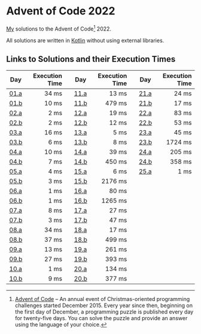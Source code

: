 # Advent of Code 2022

[My][github] solutions to the Advent of Code[^aoc] 2022.

All solutions are written in [Kotlin][kotlin] without using external libraries.

## Links to Solutions and their Execution Times

| Day            | Execution Time |     | Day            | Execution Time |     | Day            | Execution Time |
|----------------|---------------:|-----|----------------|---------------:|-----|----------------|---------------:|
| [01.a][src01a] |          34 ms |     | [11.a][src11a] |          13 ms |     | [21.a][src21a] |          24 ms |
| [01.b][src01b] |          10 ms |     | [11.b][src11b] |         479 ms |     | [21.b][src21b] |          17 ms |
| [02.a][src02a] |           2 ms |     | [12.a][src12a] |          19 ms |     | [22.a][src22a] |          83 ms |
| [02.b][src02b] |           2 ms |     | [12.b][src12b] |          12 ms |     | [22.b][src22b] |          53 ms |
| [03.a][src03a] |          16 ms |     | [13.a][src13a] |           5 ms |     | [23.a][src23a] |          45 ms |
| [03.b][src03b] |           6 ms |     | [13.b][src13b] |           8 ms |     | [23.b][src23b] |        1724 ms |
| [04.a][src04a] |          10 ms |     | [14.a][src14a] |          39 ms |     | [24.a][src24a] |         205 ms |
| [04.b][src04b] |           7 ms |     | [14.b][src14b] |         450 ms |     | [24.b][src24b] |         358 ms |
| [05.a][src05a] |           4 ms |     | [15.a][src15a] |           6 ms |     | [25.a][src25a] |           1 ms |
| [05.b][src05b] |           3 ms |     | [15.b][src15b] |        2176 ms |     |
| [06.a][src06a] |           1 ms |     | [16.a][src16a] |          80 ms |     |
| [06.b][src06b] |           1 ms |     | [16.b][src16b] |        1265 ms |     |
| [07.a][src07a] |           8 ms |     | [17.a][src17a] |          27 ms |     |
| [07.b][src07b] |           3 ms |     | [17.b][src17b] |          47 ms |     |
| [08.a][src08a] |          34 ms |     | [18.a][src18a] |          17 ms |     |
| [08.b][src08b] |          37 ms |     | [18.b][src18b] |         499 ms |     |
| [09.a][src09a] |          13 ms |     | [19.a][src19a] |         261 ms |     |
| [09.b][src09b] |          27 ms |     | [19.b][src19b] |         393 ms |     |
| [10.a][src10a] |           1 ms |     | [20.a][src20a] |         134 ms |     |
| [10.b][src10b] |           9 ms |     | [20.b][src20b] |         377 ms |     |

[^aoc]:
    [Advent of Code][aoc] – An annual event of Christmas-oriented programming challenges started December 2015.
    Every year since then, beginning on the first day of December, a programming puzzle is published every day for twenty-five days.
    You can solve the puzzle and provide an answer using the language of your choice.

[src01a]: src/day01/a/day01a.kt
[src01b]: src/day01/b/day01b.kt
[src02a]: src/day02/a/day02a.kt
[src02b]: src/day02/b/day02b.kt
[src03a]: src/day03/a/day03a.kt
[src03b]: src/day03/b/day03b.kt
[src04a]: src/day04/a/day04a.kt
[src04b]: src/day04/b/day04b.kt
[src05a]: src/day05/a/day05a.kt
[src05b]: src/day05/b/day05b.kt
[src06a]: src/day06/a/day06a.kt
[src06b]: src/day06/b/day06b.kt
[src07a]: src/day07/a/day07a.kt
[src07b]: src/day07/b/day07b.kt
[src08a]: src/day08/a/day08a.kt
[src08b]: src/day08/b/day08b.kt
[src09a]: src/day09/a/day09a.kt
[src09b]: src/day09/b/day09b.kt
[src10a]: src/day10/a/day10a.kt
[src10b]: src/day10/b/day10b.kt
[src11a]: src/day11/a/day11a.kt
[src11b]: src/day11/b/day11b.kt
[src12a]: src/day12/a/day12a.kt
[src12b]: src/day12/b/day12b.kt
[src13a]: src/day13/a/day13a.kt
[src13b]: src/day13/b/day13b.kt
[src14a]: src/day14/a/day14a.kt
[src14b]: src/day14/b/day14b.kt
[src15a]: src/day15/a/day15a.kt
[src15b]: src/day15/b/day15b.kt
[src16a]: src/day16/a/day16a.kt
[src16b]: src/day16/b/day16b.kt
[src17a]: src/day17/a/day17a.kt
[src17b]: src/day17/b/day17b.kt
[src18a]: src/day18/a/day18a.kt
[src18b]: src/day18/b/day18b.kt
[src19a]: src/day19/a/day19a.kt
[src19b]: src/day19/b/day19b.kt
[src20a]: src/day20/a/day20a.kt
[src20b]: src/day20/b/day20b.kt
[src21a]: src/day21/a/day21a.kt
[src21b]: src/day21/b/day21b.kt
[src22a]: src/day22/a/day22a.kt
[src22b]: src/day22/b/day22b.kt
[src23a]: src/day23/a/day23a.kt
[src23b]: src/day23/b/day23b.kt
[src24a]: src/day24/a/day24a.kt
[src24b]: src/day24/b/day24b.kt
[src25a]: src/day25/a/day25a.kt
[aoc]: https://adventofcode.com
[github]: https://github.com/pghj
[kotlin]: https://kotlinlang.org
